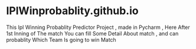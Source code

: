 # IPlWinprobablity.github.io
This Ipl Winning Probablity Predictor Project , made in Pycharm , Here After 1st Inning of The match You can fill Some Detail About match  , and can probablity Which Team Is going to win Match
